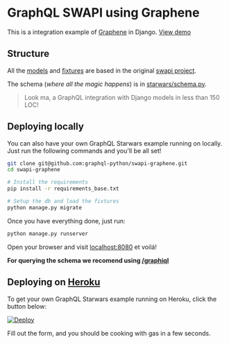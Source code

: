 # GraphQL SWAPI using Graphene 

This is a integration example of [Graphene](http://graphene-python.org) in Django.
[View demo](http://swapi.graphene-python.org/)


## Structure

All the [models](./starwars/models.py) and [fixtures](./starwars/fixtures/) are based in the original [swapi project](https://github.com/phalt/swapi).

The schema (*where all the magic happens*) is in [starwars/schema.py](./starwars/schema.py).
> Look ma, a GraphQL integration with Django models in less than 150 LOC!


## Deploying locally

You can also have your own GraphQL Starwars example running on locally.
Just run the following commands and you'll be all set!

```bash
git clone git@github.com:graphql-python/swapi-graphene.git
cd swapi-graphene

# Install the requirements
pip install -r requirements_base.txt

# Setup the db and load the fixtures
python manage.py migrate
```

Once you have everything done, just run:

```bash
python manage.py runserver
```

Open your browser and visit [localhost:8080](http://localhost:8080/) et voilá!

**For querying the schema we recomend using [/graphiql](http://localhost:8080/graphiql)**


## Deploying on [Heroku](http://heroku.com)

To get your own GraphQL Starwars example running on Heroku, click the button below:

[![Deploy](https://www.herokucdn.com/deploy/button.svg)](https://heroku.com/deploy?template=https://github.com/graphql-python/swapi-graphene)

Fill out the form, and you should be cooking with gas in a few seconds.
